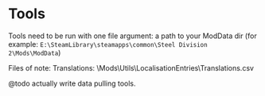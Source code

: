 # Tools

Tools need to be run with one file argument: a path to your ModData dir (for example: `E:\SteamLibrary\steamapps\common\Steel Division 2\Mods\ModData`)

Files of note:
Translations:
\Mods\Utils\LocalisationEntries\Translations.csv

@todo actually write data pulling tools.